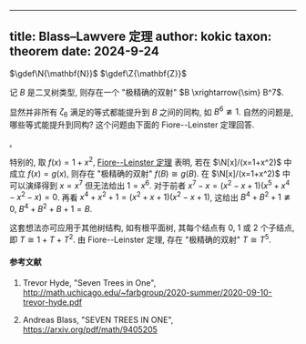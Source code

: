 
---
title: Blass–Lawvere 定理
author: kokic
taxon: theorem
date: 2024-9-24
---

$\gdef\N{\mathbf{N}}$
$\gdef\Z{\mathbf{Z}}$

记 $B$ 是二叉树类型, 则存在一个 "极精确的双射" $B \xrightarrow{\sim} B^7$. 

显然并非所有 $\zeta_6$ 满足的等式都能提升到 $B$ 之间的同构, 如 $B^6 \ncong 1$. 自然的问题是, 哪些等式能提升到同构? 这个问题由下面的 Fiore--Leinster 定理回答. 

[.](/data-structure/fiore-leinster.md#:embed)

特别的, 取 $f(x)=1+x^2$, [Fiore--Leinster 定理](/data-structure/fiore-leinster) 表明, 若在 $\N[x]/(x=1+x^2)$ 中成立  $f(x) = g(x)$, 则存在 "极精确的双射" $f(B) \cong g(B)$. 在 $\N[x]/(x=1+x^2)$ 中可以演绎得到 $x=x^7$ 但无法给出 $1=x^6$. 对于前者 $x^7-x = (x^2-x+1)(x^5+x^4-x^2-x) = 0$. 再看 $x^4 + x^2 + 1 = (x^2 + x + 1)(x^2 - x + 1)$, 这给出 $B^4+B^2+1 \ncong 0$, $B^4+B^2+B+1=B$. 

这套想法亦可应用于其他树结构, 如有根平面树, 其每个结点有 $0$, $1$ 或 $2$ 个子结点, 即 $T \cong 1+T+T^2$. 由 Fiore--Leinster 定理, 存在 "极精确的双射" $T \cong T^5$.

#### 参考文献

1. Trevor Hyde, "Seven Trees in One", <http://math.uchicago.edu/~farbgroup/2020-summer/2020-09-10-trevor-hyde.pdf>

1. Andreas Blass, "SEVEN TREES IN ONE", <https://arxiv.org/pdf/math/9405205>
